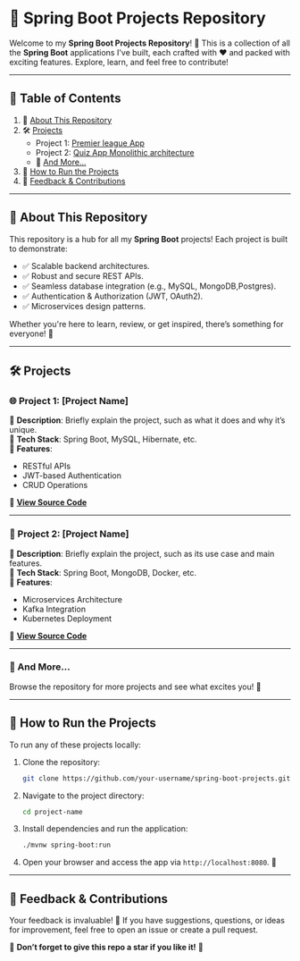 # 🚀 Spring Boot Projects Repository  

Welcome to my **Spring Boot Projects Repository**! 🌟 This is a collection of all the **Spring Boot** applications I've built, each crafted with ❤️ and packed with exciting features. Explore, learn, and feel free to contribute!  

---

## 📖 Table of Contents  

1. 🎯 [About This Repository](#about-this-repository)  
2. 🛠️ [Projects](#projects)  
   - Project 1: [Premier league App](#project-1-name-of-project)  
   - Project 2: [Quiz App Monolithic architecture ](#project-2-name-of-project)  
   - 🔗 [And More...](#projects)  
3. 🚦 [How to Run the Projects](#how-to-run-the-projects)  
4. 💬 [Feedback & Contributions](#feedback--contributions)  

---

## 🎯 About This Repository  

This repository is a hub for all my **Spring Boot** projects! Each project is built to demonstrate:  

- ✅ Scalable backend architectures.  
- ✅ Robust and secure REST APIs.  
- ✅ Seamless database integration (e.g., MySQL, MongoDB,Postgres).  
- ✅ Authentication & Authorization (JWT, OAuth2).  
- ✅ Microservices design patterns.  

Whether you're here to learn, review, or get inspired, there’s something for everyone! 🥳  

---

## 🛠️ Projects  

### 🌐 Project 1: **[Project Name]**  
🔹 **Description**: Briefly explain the project, such as what it does and why it’s unique.  
🔹 **Tech Stack**: Spring Boot, MySQL, Hibernate, etc.  
🔹 **Features**:  
  - RESTful APIs  
  - JWT-based Authentication  
  - CRUD Operations  

🔗 **[View Source Code](#)**  

---

### 💾 Project 2: **[Project Name]**  
🔹 **Description**: Briefly explain the project, such as its use case and main features.  
🔹 **Tech Stack**: Spring Boot, MongoDB, Docker, etc.  
🔹 **Features**:  
  - Microservices Architecture  
  - Kafka Integration  
  - Kubernetes Deployment  

🔗 **[View Source Code](#)**  

---

### 🔗 And More...  
Browse the repository for more projects and see what excites you! 🌟  

---

## 🚦 How to Run the Projects  

To run any of these projects locally:  

1. Clone the repository:  
   ```bash  
   git clone https://github.com/your-username/spring-boot-projects.git  
   ```  

2. Navigate to the project directory:  
   ```bash  
   cd project-name  
   ```  

3. Install dependencies and run the application:  
   ```bash  
   ./mvnw spring-boot:run  
   ```  

4. Open your browser and access the app via `http://localhost:8080`. 🎉  

---

## 💬 Feedback & Contributions  

Your feedback is invaluable! 📝 If you have suggestions, questions, or ideas for improvement, feel free to open an issue or create a pull request.  

🌟 **Don’t forget to give this repo a star if you like it!** 🌟  
